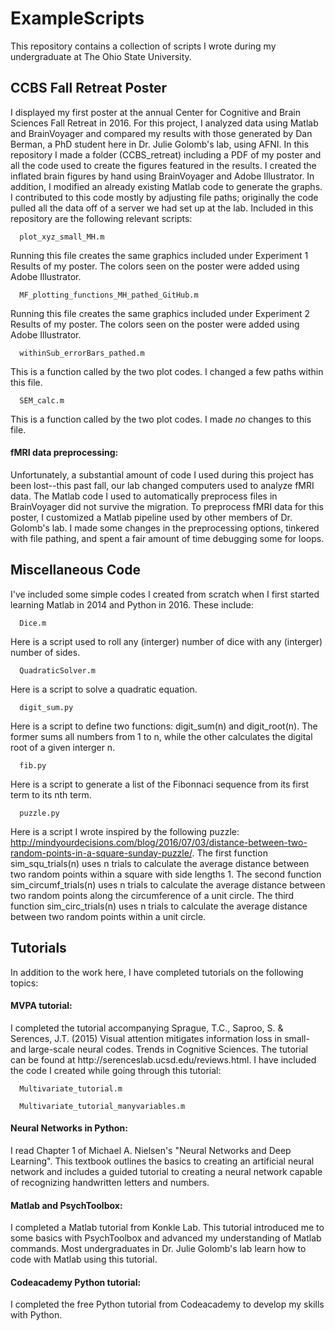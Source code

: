 # ExampleScripts
This repository contains a collection of scripts I wrote during my undergraduate at The Ohio State University.

<h2>CCBS Fall Retreat Poster </h2>
I displayed my first poster at the annual Center for Cognitive and Brain Sciences Fall Retreat in 2016. For this project, I analyzed data using Matlab and BrainVoyager and compared my results with those generated by Dan Berman, a PhD student here in Dr. Julie Golomb's lab, using AFNI. In this repository I made a folder (CCBS_retreat) including a PDF of my poster and all the code used to create the figures featured in the results. I created the inflated brain figures by hand using BrainVoyager and Adobe Illustrator. In addition, I modified an already existing Matlab code to generate the graphs. I contributed to this code mostly by adjusting file paths; originally the code pulled all the data off of a server we had set up at the lab. Included in this repository are the following relevant scripts:

      plot_xyz_small_MH.m
   Running this file creates the same graphics included under Experiment 1 Results of my poster. The colors seen on the poster were added using Adobe Illustrator. 
      
      MF_plotting_functions_MH_pathed_GitHub.m
   Running this file creates the same graphics included under Experiment 2 Results of my poster. The colors seen on the poster were added using Adobe Illustrator. 

      withinSub_errorBars_pathed.m
   This is a function called by the two plot codes. I changed a few paths within this file. 

      SEM_calc.m
   This is a function called by the two plot codes. I made <em>no</em> changes to this file. 

   <h4>fMRI data preprocessing:</h4>
Unfortunately, a substantial amount of code I used during this project has been lost--this past fall, our lab changed computers used to analyze fMRI data. The Matlab code I used to automatically preprocess files in BrainVoyager did not survive the migration. To preprocess fMRI data for this poster, I customized a Matlab pipeline used by other members of Dr. Golomb's lab. I made some changes in the preprocessing options, tinkered with file pathing, and spent a fair amount of time debugging some for loops. 

<h2>Miscellaneous Code</h2> 
I've included some simple codes I created from scratch when I first started learning Matlab in 2014 and Python in 2016. These include: 

      Dice.m
   Here is a script used to roll any (interger) number of dice with any (interger) number of sides. 

      QuadraticSolver.m
   Here is a script to solve a quadratic equation. 

      digit_sum.py
   Here is a script to define two functions: digit_sum(n) and digit_root(n). The former sums all numbers from 1 to n, while the other calculates the digital root of a given interger n. 

      fib.py
   Here is a script to generate a list of the Fibonnaci sequence from its first term to its nth term. 

      puzzle.py
   Here is a script I wrote inspired by the following puzzle: http://mindyourdecisions.com/blog/2016/07/03/distance-between-two-random-points-in-a-square-sunday-puzzle/. The first function sim_squ_trials(n) uses n trials to calculate the average distance between two random points within a square with side lengths 1. The second function sim_circumf_trials(n) uses n trials to calculate the average distance between two random points along the circumference of a unit circle. The third function sim_circ_trials(n) uses n trials to calculate the average distance between two random points within a unit circle. 

<h2>Tutorials </h2>
In addition to the work here, I have completed tutorials on the following topics:
   
   <h4>MVPA tutorial: </h4>
   I completed the tutorial accompanying Sprague, T.C., Saproo, S. & Serences, J.T. (2015) Visual attention mitigates information loss in small- and large-scale neural codes. Trends in Cognitive Sciences. The tutorial can be found at http://serenceslab.ucsd.edu/reviews.html. I have included the code I created while going through this tutorial:
      
      Multivariate_tutorial.m
      
      Multivariate_tutorial_manyvariables.m
   
   <h4>Neural Networks in Python: </h4>
   I read Chapter 1 of Michael A. Nielsen's "Neural Networks and Deep Learning". This textbook outlines the basics to creating an artificial neural network and includes a guided tutorial to creating a neural network capable of recognizing handwritten letters and numbers. 
   
   <h4>Matlab and PsychToolbox: </h4>
   I completed a Matlab tutorial from Konkle Lab. This tutorial introduced me to some basics with PsychToolbox and advanced my understanding of Matlab commands. Most undergraduates in Dr. Julie Golomb's lab learn how to code with Matlab using this tutorial. 
   
   <h4>Codeacademy Python tutorial: </h4>
   I completed the free Python tutorial from Codeacademy to develop my skills with Python.  
